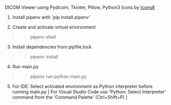 DICOM Viewer using Pydicom, Tkinter, Pillow, Python3
Icons by <a target="_blank" href="https://icons8.com">Icons8</a>

1. Install pipenv with 'pip install pipenv'  

2. Create and activate virtual environment
>> pipenv shell 

3. Install dependencies from pipfile.lock
>> pipenv install
 
4. Run main.py
>> pipenv run python main.py 

5. For IDE: Select activated environment as Python interpreter before running main.py 
[ For Visual Studio Code use 'Python: Select Interpreter' command from the 'Command Palette' (Ctrl+Shift+P) ]

 